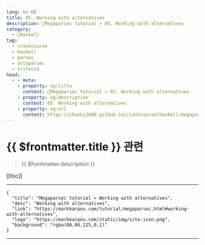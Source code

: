 ```yaml
---
lang: ko-KR
title: 05. Working with alternatives
description: 🐑Megaparsec tutorial > 05. Working with alternatives
category:
  - 🐑Haskell
tag: 
  - crashcourse
  - haskell
  - parsec
  - attoparsec
  - trifecta
head:
  - - meta:
    - property: og:title
      content: 🐑Megaparsec tutorial > 05. Working with alternatives
    - property: og:description
      content: 05. Working with alternatives
    - property: og:url
      content: https://chanhi2000.github.io/crashcourse/haskell/megaparsec/05.html
---
```


# {{ $frontmatter.title }} 관련

> {{ $frontmatter.description }}

[[toc]]

---

```component VPCard
{
  "title": "Megaparsec tutorial > Working with alternatives",
  "desc": "Working with alternatives",
  "link": "https://markkarpov.com/tutorial/megaparsec.html#working-with-alternatives",
  "logo": "https://markkarpov.com/static/img/site-icon.png",
  "background": "rgba(86,86,125,0.2)"
}
```

---

<TagLinks />